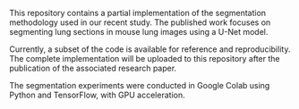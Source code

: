 This repository contains a partial implementation of the segmentation methodology used in our recent study. The published work focuses on segmenting lung sections in mouse lung images using a U-Net model.

Currently, a subset of the code is available for reference and reproducibility. The complete implementation will be uploaded to this repository after the publication of the associated research paper.

The segmentation experiments were conducted in Google Colab using Python and TensorFlow, with GPU acceleration.

